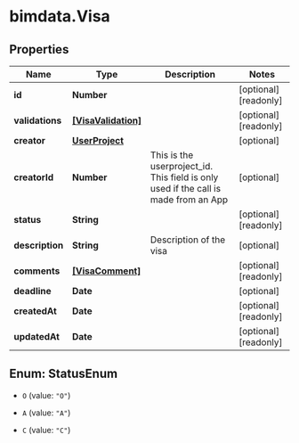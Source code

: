 # bimdata.Visa

## Properties

Name | Type | Description | Notes
------------ | ------------- | ------------- | -------------
**id** | **Number** |  | [optional] [readonly] 
**validations** | [**[VisaValidation]**](VisaValidation.md) |  | [optional] [readonly] 
**creator** | [**UserProject**](UserProject.md) |  | [optional] 
**creatorId** | **Number** | This is the userproject_id. This field is only used if the call is made from an App | [optional] 
**status** | **String** |  | [optional] [readonly] 
**description** | **String** | Description of the visa | [optional] 
**comments** | [**[VisaComment]**](VisaComment.md) |  | [optional] [readonly] 
**deadline** | **Date** |  | [optional] 
**createdAt** | **Date** |  | [optional] [readonly] 
**updatedAt** | **Date** |  | [optional] [readonly] 



## Enum: StatusEnum


* `O` (value: `"O"`)

* `A` (value: `"A"`)

* `C` (value: `"C"`)




